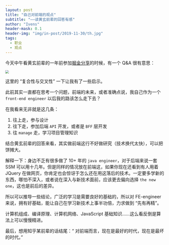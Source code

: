 ```yaml
---
layout: post
title: "自己对前端的观点"
subtitle: "——读黄玄前辈的回答有感"
author: "Ivens"
header-mask: 0.1
header-img: "img/in-post/2019-11-30/th.jpg"
tags:
  - 职业
  - 观点
---
```


今天中午看黄玄前辈的一年前参加[掘金分享](https://juejin.im/pin/6844910371191422983)的时候，有一个 Q&A 很有意思：

<img src="https://gitee.com/zhangyi98/pictureBed/raw/master/img/20200904133853.png" style="zoom: 67%;" />

这里的 “复合性与交叉性” 一下让我有了一些启示。

此前其实一直都在思考一个问题，前端的未来，或者准确点说，我自己作为一个 `front-end engineer` 以后我的路该怎么走下去？

在我看来无非就是这几条：

1. 往上走，参与设计
2. 往下走，参加后端 `API` 开发，或者是 `BFF` 层开发
3. 往 `manage` 走，学习项目管理知识

结合黄玄前辈的回答来看，其实做前端这行不好做研究（技术换代太快），可以把饼摊大。

解释一下：身边不乏有很多做了 10+ 年的 `java engineer`，对于后端来说一套 SSM 可以用十几年。但是同样的情况放在前端这，如果你现在还看到有人用着 JQuery 在做网页，你肯定也会惊讶于怎么还在用这落后的技术。一定要多学新的东西，哪怕不深入，或者说在深入与新技术面前，应该更去偏向选择 `the new one`，这也是前后的差异。

所以可以推导一些结论，广泛的学习是需要良好的基础的，所以对 FE-engineer 来说，拥有好基础，能让自己在学习新技术上事半功倍，力求做到 “先有再精”。

计算机组成、编译原理、计算机网络、JavaScript 基础知识……这么看反倒是算法上可以慢慢精进。

最后，想用知乎某前辈的话结尾：“ 对前端而言，现在是最好的时代，现在是最坏的时代。”

